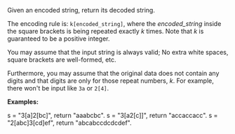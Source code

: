 
Given an encoded string, return its decoded string.

The encoding rule is:  `k[encoded_string]`, where the  _encoded_string_  inside the square brackets is being repeated exactly  _k_  times. Note that  _k_  is guaranteed to be a positive integer.

You may assume that the input string is always valid; No extra white spaces, square brackets are well-formed, etc.

Furthermore, you may assume that the original data does not contain any digits and that digits are only for those repeat numbers,  _k_. For example, there won't be input like  `3a`  or  `2[4]`.

**Examples:**

s = "3[a]2[bc]", return "aaabcbc".
s = "3[a2[c]]", return "accaccacc".
s = "2[abc]3[cd]ef", return "abcabccdcdcdef".